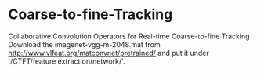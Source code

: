 # Coarse-to-fine-Tracking
Collaborative Convolution Operators for Real-time Coarse-to-fine Tracking
Download the imagenet-vgg-m-2048.mat from http://www.vlfeat.org/matconvnet/pretrained/ and put it under '/CTFT/feature extraction/network/'.

